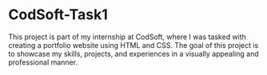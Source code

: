 # CodSoft-Task1
This project is part of my internship at CodSoft, where I was tasked with creating a portfolio website using HTML and CSS. The goal of this project is to showcase my skills, projects, and experiences in a visually appealing and professional manner.

